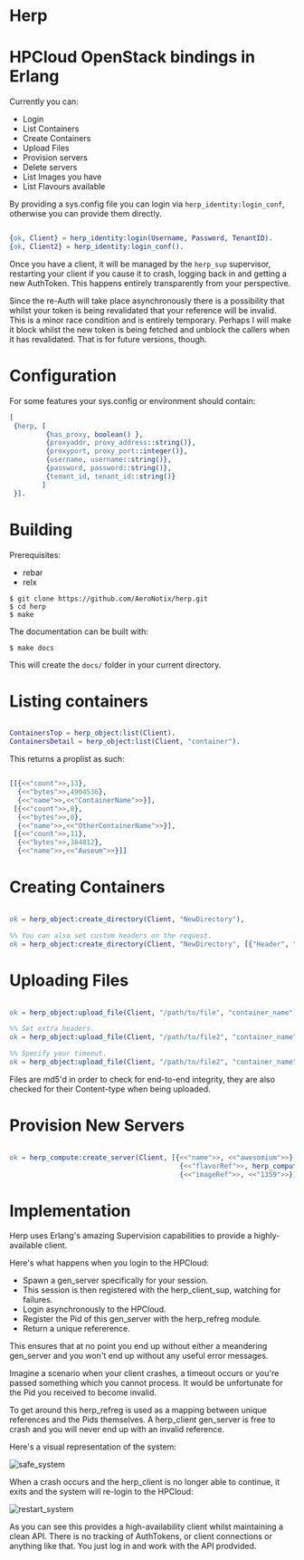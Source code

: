 Herp
====

HPCloud OpenStack bindings in Erlang
====================================

Currently you can:

* Login
* List Containers
* Create Containers
* Upload Files
* Provision servers
* Delete servers
* List Images you have
* List Flavours available

By providing a sys.config file you can login via
`herp_identity:login_conf`, otherwise you can provide them directly.

```erlang

{ok, Client} = herp_identity:login(Username, Password, TenantID).
{ok, Client2} = herp_identity:login_conf().
```

Once you have a client, it will be managed by the `herp_sup`
supervisor, restarting your client if you cause it to crash, logging
back in and getting a new AuthToken. This happens entirely
transparently from your perspective.

Since the re-Auth will take place asynchronously there is a
possibility that whilst your token is being revalidated that your
reference will be invalid. This is a minor race condition and is
entirely temporary. Perhaps I will make it block whilst the new token
is being fetched and unblock the callers when it has revalidated. That
is for future versions, though.

Configuration
=============

For some features your sys.config or environment should contain:

```erlang
[
 {herp, [
         {has_proxy, boolean() },
         {proxyaddr, proxy_address::string()},
         {proxyport, proxy_port::integer()},
         {username, username::string()},
         {password, password::string()},
         {tenant_id, tenant_id::string()}
        ]
 }].
```

Building
========

Prerequisites:

* rebar
* relx

```shell
$ git clone https://github.com/AeroNotix/herp.git
$ cd herp
$ make
```

The documentation can be built with:

```shell
$ make docs
```

This will create the `docs/` folder in your current directory.

Listing containers
==================

```erlang

ContainersTop = herp_object:list(Client).
ContainersDetail = herp_object:list(Client, "container").
```

This returns a proplist as such:

```erlang

[[{<<"count">>,13},
  {<<"bytes">>,4904536},
  {<<"name">>,<<"ContainerName">>}],
 [{<<"count">>,0},
  {<<"bytes">>,0},
  {<<"name">>,<<"OtherContainerName">>}],
 [{<<"count">>,11},
  {<<"bytes">>,384012},
  {<<"name">>,<<"Awseum">>}]]
```

Creating Containers
===================

```erlang

ok = herp_object:create_directory(Client, "NewDirectory"),

%% You can also set custom headers on the request.
ok = herp_object:create_directory(Client, "NewDirectory", [{"Header", "Option"}]).
```

Uploading Files
===============

```erlang

ok = herp_object:upload_file(Client, "/path/to/file", "container_name"),

%% Set extra headers.
ok = herp_object:upload_file(Client, "/path/to/file2", "container_name", [{"header", "option"}]),

%% Specify your timeout.
ok = herp_object:upload_file(Client, "/path/to/file2", "container_name", [{"header", "option"}], 5000),
```

Files are md5'd in order to check for end-to-end integrity, they are
also checked for their Content-type when being uploaded.

Provision New Servers
=====================

```erlang

ok = herp_compute:create_server(Client, [{<<"name">>, <<"awesomium">>},
                                          {<<"flavorRef">>, herp_compute:flavour(xsmall)},
                                          {<<"imageRef">>, <<"1359">>}]).
```

Implementation
==============

Herp uses Erlang's amazing Supervision capabilities to provide a
highly-available client.

Here's what happens when you login to the HPCloud:

* Spawn a gen_server specifically for your session.
* This session is then registered with the herp_client_sup, watching
  for failures.
* Login asynchronously to the HPCloud.
* Register the Pid of this gen_server with the herp_refreg module.
* Return a unique refererence.

This ensures that at no point you end up without either a meandering
gen_server and you won't end up without any useful error messages.

Imagine a scenario when your client crashes, a timeout occurs or
you're passed something which you cannot process. It would be
unfortunate for the Pid you received to become invalid.

To get around this herp_refreg is used as a mapping between unique
references and the Pids themselves. A herp_client gen_server is free
to crash and you will never end up with an invalid reference.

Here's a visual representation of the system:

![safe_system](https://raw.github.com/AeroNotix/herp/master/priv/supervision_tree.png)

When a crash occurs and the herp_client is no longer able to continue,
it exits and the system will re-login to the HPCloud:

![restart_system](https://raw.github.com/AeroNotix/herp/master/priv/supervision_tree_restart_pid.png)

As you can see this provides a high-availability client whilst
maintaining a clean API. There is no tracking of AuthTokens,
or client connections or anything like that. You just log in
and work with the API prodvided.